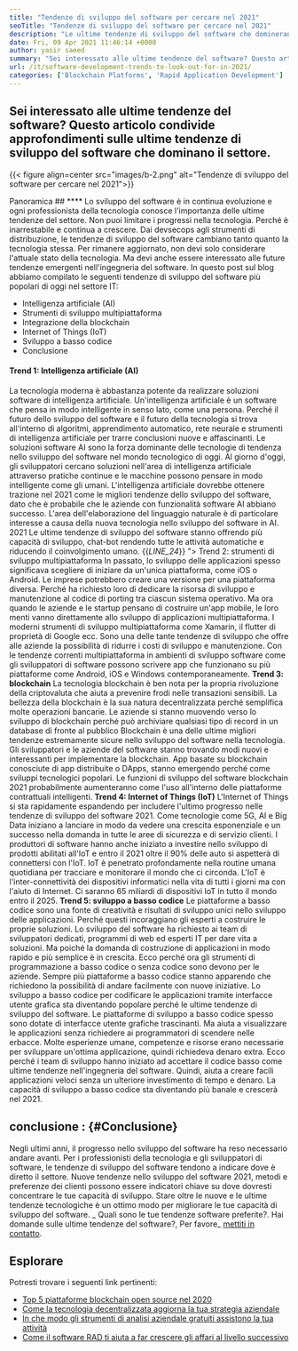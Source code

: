 ```yaml
---
title: "Tendenze di sviluppo del software per cercare nel 2021" 
seoTitle: "Tendenze di sviluppo del software per cercare nel 2021" 
description: "Le ultime tendenze di sviluppo del software che domineranno il settore tecnologico includono blockchain, intelligenza artificiale, no-code e più nuove tendenze." 
date: Fri, 09 Apr 2021 11:46:14 +0000
author: yasir saeed
summary: "Sei interessato alle ultime tendenze del software? Questo articolo condivide approfondimenti sulle ultime tendenze di sviluppo del software che dominano il settore." 
url: /it/software-development-trends-to-look-out-for-in-2021/
categories: ['Blockchain Platforms', 'Rapid Application Development']
---
```


## Sei interessato alle ultime tendenze del software? Questo articolo condivide approfondimenti sulle ultime tendenze di sviluppo del software che dominano il settore.

{{< figure align=center src="images/b-2.png" alt="Tendenze di sviluppo del software per cercare nel 2021">}}


Panoramica ## ****
Lo sviluppo del software è in continua evoluzione e ogni professionista della tecnologia conosce l'importanza delle ultime tendenze del settore. Non puoi limitare i progressi nella tecnologia. Perché è inarrestabile e continua a crescere. Dai devsecops agli strumenti di distribuzione, le tendenze di sviluppo del software cambiano tanto quanto la tecnologia stessa.
Per rimanere aggiornato, non devi solo considerare l'attuale stato della tecnologia. Ma devi anche essere interessato alle future tendenze emergenti nell'ingegneria del software. In questo post sul blog abbiamo compilato le seguenti tendenze di sviluppo del software più popolari di oggi nel settore IT:
  * Intelligenza artificiale (AI)
  * Strumenti di sviluppo multipiattaforma
  * Integrazione della blockchain
  * Internet of Things (IoT)
  * Sviluppo a basso codice
  * Conclusione

####  **Trend 1: Intelligenza artificiale (AI)** 
La tecnologia moderna è abbastanza potente da realizzare soluzioni software di intelligenza artificiale. Un'intelligenza artificiale è un software che pensa in modo intelligente in senso lato, come una persona. Perché il futuro dello sviluppo del software e il futuro della tecnologia si trova all'interno di algoritmi, apprendimento automatico, rete neurale e strumenti di intelligenza artificiale per trarre conclusioni nuove e affascinanti. Le soluzioni software AI sono la forza dominante delle tecnologie di tendenza nello sviluppo del software nel mondo tecnologico di oggi.
Al giorno d'oggi, gli sviluppatori cercano soluzioni nell'area di intelligenza artificiale attraverso pratiche continue e le macchine possono pensare in modo intelligente come gli umani. L'intelligenza artificiale dovrebbe ottenere trazione nel 2021 come le migliori tendenze dello sviluppo del software, dato che è probabile che le aziende con funzionalità software AI abbiano successo. L'area dell'elaborazione del linguaggio naturale è di particolare interesse a causa della nuova tecnologia nello sviluppo del software in AI. 2021 Le ultime tendenze di sviluppo del software stanno offrendo più capacità di sviluppo, chat-bot rendendo tutte le attività automatiche e riducendo il coinvolgimento umano.
{{_LINE_24_}}
"> Trend 2: strumenti di sviluppo multipiattaforma
In passato, lo sviluppo delle applicazioni spesso significava scegliere di iniziare da un'unica piattaforma, come iOS o Android. Le imprese potrebbero creare una versione per una piattaforma diversa. Perché ha richiesto loro di dedicare la risorsa di sviluppo e manutenzione al codice di porting tra ciascun sistema operativo. Ma ora quando le aziende e le startup pensano di costruire un'app mobile, le loro menti vanno direttamente allo sviluppo di applicazioni multipiattaforma.
I moderni strumenti di sviluppo multipiattaforma come Xamarin, il flutter di proprietà di Google ecc. Sono una delle tante tendenze di sviluppo che offre alle aziende la possibilità di ridurre i costi di sviluppo e manutenzione. Con le tendenze correnti multipiattaforma in ambienti di sviluppo software come gli sviluppatori di software possono scrivere app che funzionano su più piattaforme come Android, iOS e Windows contemporaneamente.
**Trend 3: blockchain**
La tecnologia blockchain è ben nota per la propria rivoluzione della criptovaluta che aiuta a prevenire frodi nelle transazioni sensibili. La bellezza della blockchain è la sua natura decentralizzata perché semplifica molte operazioni bancarie. Le aziende si stanno muovendo verso lo sviluppo di blockchain perché può archiviare qualsiasi tipo di record in un database di fronte al pubblico
Blockchain è una delle ultime migliori tendenze estremamente sicure nello sviluppo del software nella tecnologia. Gli sviluppatori e le aziende del software stanno trovando modi nuovi e interessanti per implementare la blockchain. App basate su blockchain conosciute di app distribuite o DApps, stanno emergendo perché come sviluppi tecnologici popolari. Le funzioni di sviluppo del software blockchain 2021 probabilmente aumenteranno come l'uso all'interno delle piattaforme contrattuali intelligenti.
**Trend 4: Internet of Things (IoT)**
L'Internet of Things si sta rapidamente espandendo per includere l'ultimo progresso nelle tendenze di sviluppo del software 2021. Come tecnologie come 5G, AI e Big Data iniziano a lanciare in modo da vedere una crescita esponenziale e un successo nella domanda in tutte le aree di sicurezza e di servizio clienti. I produttori di software hanno anche iniziato a investire nello sviluppo di prodotti abilitati all'IoT e entro il 2021 oltre il 90% delle auto si aspetterà di connettersi con l'IoT.
IoT è penetrato profondamente nella routine umana quotidiana per tracciare e monitorare il mondo che ci circonda. L'IoT è l'inter-connettività dei dispositivi informatici nella vita di tutti i giorni ma con l'aiuto di Internet. Ci saranno 65 miliardi di dispositivi IoT in tutto il mondo entro il 2025.
**Trend 5: sviluppo a basso codice**
Le piattaforme a basso codice sono una fonte di creatività e risultati di sviluppo unici nello sviluppo delle applicazioni. Perché questi incoraggiano gli esperti a costruire le proprie soluzioni. Lo sviluppo del software ha richiesto ai team di sviluppatori dedicati, programmi di web ed esperti IT per dare vita a soluzioni. Ma poiché la domanda di costruzione di applicazioni in modo rapido e più semplice è in crescita. Ecco perché ora gli strumenti di programmazione a basso codice o senza codice sono devono per le aziende. Sempre più piattaforme a basso codice stanno apparendo che richiedono la possibilità di andare facilmente con nuove iniziative.
Lo sviluppo a basso codice per codificare le applicazioni tramite interfacce utente grafica sta diventando popolare perché le ultime tendenze di sviluppo del software. Le piattaforme di sviluppo a basso codice spesso sono dotate di interfacce utente grafiche trascinanti. Ma aiuta a visualizzare le applicazioni senza richiedere ai programmatori di scendere nelle erbacce. Molte esperienze umane, competenze e risorse erano necessarie per sviluppare un'ottima applicazione, quindi richiedeva denaro extra. Ecco perché i team di sviluppo hanno iniziato ad accettare il codice basso come ultime tendenze nell'ingegneria del software. Quindi, aiuta a creare facili applicazioni veloci senza un ulteriore investimento di tempo e denaro. La capacità di sviluppo a basso codice sta diventando più banale e crescerà nel 2021.

##  **conclusione** :   {#Conclusione}
Negli ultimi anni, il progresso nello sviluppo del software ha reso necessario andare avanti. Per i professionisti della tecnologia e gli sviluppatori di software, le tendenze di sviluppo del software tendono a indicare dove è diretto il settore. Nuove tendenze nello sviluppo del software 2021, metodi e preferenze dei clienti possono essere indicatori chiave su dove dovresti concentrare le tue capacità di sviluppo. Stare oltre le nuove e le ultime tendenze tecnologiche è un ottimo modo per migliorare le tue capacità di sviluppo del software.
_ Quali sono le tue tendenze software preferite?. Hai domande sulle ultime tendenze del software?, Per favore_ [mettiti in contatto][1].

## Esplorare
Potresti trovare i seguenti link pertinenti:
  * [Top 5 piattaforme blockchain open source nel 2020][2]
  * [Come la tecnologia decentralizzata aggiorna la tua strategia aziendale][3]
  * [In che modo gli strumenti di analisi aziendale gratuiti assistono la tua attività][4]
  * [Come il software RAD ti aiuta a far crescere gli affari al livello successivo][5]

  
[1]: mailto:yasir.saeed@aspose.com
[2]: https://blog.containerize.com/blockchain-platforms/top-5-open-source-blockchain-platforms-in-2020/
[3]: https://blog.containerize.com/2020/11/27/how-decentralized-technology-upgrades-your-business-strategy/
[4]: https://blog.containerize.com/2021/03/12/how-free-business-analytics-tools-assist-your-business/
[5]: https://blog.containerize.com/rapid-application-development/rapid-application-development-software-for-business-rad/
